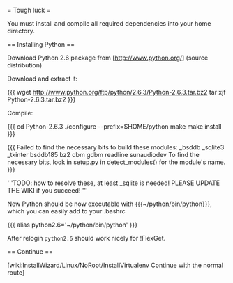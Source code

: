 = Tough luck =

You must install and compile all required dependencies into your home directory.

== Installing Python ==

Download Python 2.6 package from [http://www.python.org/] (source distribution)

Download and extract it:

{{{
wget http://www.python.org/ftp/python/2.6.3/Python-2.6.3.tar.bz2
tar xjf Python-2.6.3.tar.bz2
}}}

Compile:

{{{
cd Python-2.6.3
./configure --prefix=$HOME/python
make
make install
}}}

{{{
Failed to find the necessary bits to build these modules:
_bsddb             _sqlite3           _tkinter
bsddb185           bz2                dbm
gdbm               readline           sunaudiodev
To find the necessary bits, look in setup.py in detect_modules() for the module's name.
}}}

'''TODO: how to resolve these, at least _sqlite is needed! PLEASE UPDATE THE WIKI if you succeed! '''

New Python should be now executable with {{{~/python/bin/python}}}, which you can easily add to your .bashrc

{{{
alias python2.6='~/python/bin/python'
}}}

After relogin `python2.6` should work nicely for !FlexGet.

== Continue ==

[wiki:InstallWizard/Linux/NoRoot/InstallVirtualenv Continue with the normal route]